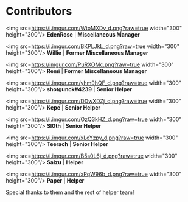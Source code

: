 # Contributors

<img src=https://i.imgur.com/WtoMXDv_d.png?raw=true width="300" height="300"/> **EdenRose** |
**Miscellaneous Manager**

<img src=https://i.imgur.com/BKPLJkL_d.png?raw=true width="300" height="300"/> **Willie** |
**Former Miscellaneous Manager**

<img src=https://imgur.com/PuRXOMc.png?raw=true width="300" height="300"/> **Remi** |
**Former Miscellaneous Manager**

<img src=https://i.imgur.com/yhm9hQF_d.png?raw=true width="300" height="300"/> **shotgunck#4239** |
**Senior Helper**

<img src=https://i.imgur.com/DDwXDZj_d.png?raw=true width="300" height="300"/> **Kepe** |
**Senior Helper**

<img src=https://i.imgur.com/OzQ3kHZ_d.png?raw=true width="300" height="300"/> **Sl0th** |
**Senior Helper**

<img src=https://i.imgur.com/xLoYzpy_d.png?raw=true width="300" height="300"/> **Teerach** |
**Senior Helper**

<img src=https://i.imgur.com/B5s0L6j_d.png?raw=true width="300" height="300"/> **Salzu** |
**Helper**

<img src=https://i.imgur.com/xPqW96b_d.png?raw=true width="300" height="300"/> **Paper** |
**Helper**

Special thanks to them and the rest of helper team!
